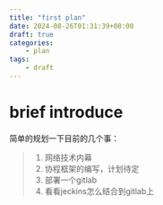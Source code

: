 ```yaml
---
title: "first plan"
date: 2024-08-26T01:31:39+08:00
draft: true
categories: 
    - plan
tags:
    - draft
---
```


# brief introduce
简单的规划一下目前的几个事：
>1. 网络技术内幕
>2. 协程框架的编写，计划待定
>3. 部署一个gitlab
>4. 看看jeckins怎么结合到gitlab上